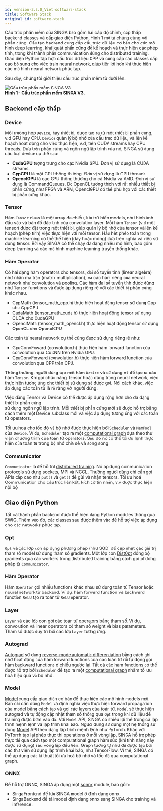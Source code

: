```yaml
---
id: version-3.3.0_Viet-software-stack
title: Software Stack
original_id: software-stack
---
```


<!--- Licensed to the Apache Software Foundation (ASF) under one or more contributor license agreements.  See the NOTICE file distributed with this work for additional information regarding copyright ownership.  The ASF licenses this file to you under the Apache License, Version 2.0 (the "License"); you may not use this file except in compliance with the License.  You may obtain a copy of the License at http://www.apache.org/licenses/LICENSE-2.0 Unless required by applicable law or agreed to in writing, software distributed under the License is distributed on an "AS IS" BASIS, WITHOUT WARRANTIES OR CONDITIONS OF ANY KIND, either express or implied.  See the License for the specific language governing permissions and limitations under the License.  -->

Cấu trúc phần mềm của SINGA bao gồm hai cấp độ chính, cấp thấp backend classes
và cấp giao diện Python. Hình 1 mô tả chúng cùng với phần cứng. Cấu tạo backend
cung cấp cấu trúc dữ liệu cơ bản cho các mô hình deep learning, khái quát phần
cứng để kế hoạch và thực hiện các phép tính, trong khi thành phần communication
dùng cho distributed training. Giao diện Python tập hợp cấu trúc dữ liệu CPP và
cung cấp các classes cấp cao bổ sung cho việc train neural network, giúp tiện
lợi hơn khi thực hiện các mô hình neural network phức tạp.

Sau đây, chúng tôi giới thiệu cấu trúc phần mềm từ dưới lên.

![Cấu trúc phần mềm SINGA V3](assets/singav3.1-sw.png) <br/> **Hình 1 - Cấu trúc
phần mềm SINGA V3.**

## Backend cấp thấp

### Device

Mỗi trường hợp `Device`, hay thiết bị, được tạo ra từ một thiết bị phần cứng,
v.d GPU hay CPU. `Device` quản lý bộ nhớ của cấu trúc dữ liệu, và lên kế hoạch
hoạt động cho việc thực hiện, v.d, trên CUDA streams hay CPU threads. Dựa trên
phần cứng và ngôn ngữ lập trình của nó, SINGA sử dụng các loại device cụ thể
sau:

- **CudaGPU** tượng trưng cho cạc Nvidia GPU. Đơn vị sử dụng là CUDA streams.
- **CppCPU** là một CPU thông thường. Đơn vị sử dụng là CPU threads.
- **OpenclGPU** là cạc GPU thông thường cho cả Nvidia và AMD. Đơn vị sử dụng là
  CommandQueues. Do OpenCL tương thích với rất nhiều thiết bị phần cứng, như
  FPGA và ARM, OpenclGPU có thể phù hợp với các thiết bị phần cứng khác.

### Tensor

Hàm `Tensor` class là một array đa chiều, lưu trữ biến models, như hình ảnh đầu
vào và bản đồ đặc tính của convolution layer. Mỗi hàm `Tensor` (v.d một tensor)
được đặt trong một thiết bị, giúp quản lý bộ nhớ của tensor và lên kế hoạch
(phép tính) việc thực hiện với mỗi tensor. Hầu hết phép toán trong machine
learning có thể thể hiện (dày hoặc mỏng) dựa trên nghĩa và việc sử dụng tensor.
Bởi vậy SINGA có thể chạy đa dạng nhiều mô hình, bao gồm deep learning và các mô
hình machine learning truyền thống khác.

### Hàm Operator

Có hai dạng hàm operators cho tensors, đại số tuyến tính (linear algebra) như
nhân ma trận (matrix multiplication), và các hàm riêng của neural network như
convolution và pooling. Các hàm đại số tuyến tính được dùng như `Tensor`
functions và được áp dụng riêng rẽ với các thiết bị phần cứng khác nhau.

- CppMath (tensor_math_cpp.h) thực hiện hoạt động tensor sử dụng Cpp cho CppCPU
- CudaMath (tensor_math_cuda.h) thực hiện hoạt động tensor sử dụng CUDA cho
  CudaGPU
- OpenclMath (tensor_math_opencl.h) thực hiện hoạt động tensor sử dụng OpenCL
  cho OpenclGPU

Các toán tử neural network cụ thể cũng được sử dụng riêng rẽ như:

- GpuConvFoward (convolution.h) thực hiện hàm forward function của convolution
  qua CuDNN trên Nvidia GPU.
- CpuConvForward (convolution.h) thực hiện hàm forward function của convolution
  qua CPP trên CPU.

Thông thường, người dùng tạo một hàm `Device` và sử dụng nó để tạo ra các hàm
`Tensor`. Khi gọi chức năng Tensor hoặc dùng trong neural network, việc thực
hiện tương ứng cho thiết bị sử dụng sẽ được gọi. Nói cách khác, việc áp dụng các
toán tử là rõ ràng với người dùng.

Việc dùng Tensor và Device có thể được áp dụng rộng hơn cho đa dạng thiết bị
phần cứng  
sử dụng ngôn ngữ lập trình. Mỗi thiết bị phần cứng mới sẽ được hỗ trợ bằng cách
thêm một Device subclass mới và việc áp dụng tương ứng với các toán tử
operators.

Tối ưu hoá cho tốc độ và bộ nhớ được thực hiện bởi `Scheduler` và `MemPool` của
`Device`. Ví dụ, `Scheduler` tạo ra một [computational graph](./graph) dựa theo
thư viện chương trình của toán tử operators. Sau đó nó có thể tối ưu lệnh thực
hiện của toán tử trong bộ nhớ chia sẻ và song song.

### Communicator

`Communicator` là để hỗ trợ [distributed training](./dist-train). Nó áp dụng
communication protocols sử dụng sockets, MPI và NCCL. Thường người dùng chỉ cần
gọi APIs cấp cao như `put()` và `get()` để gửi và nhận tensors. Tối ưu hoá
Communication cho cấu trúc liên kết, kích cỡ tin nhắn, v.v được thực hiện nội
bộ.

## Giao diện Python

Tất cả thành phần backend được thể hiện dạng Python modules thông qua SWIG. Thêm
vào đó, các classes sau được thêm vào để hỗ trợ việc áp dụng cho các networks
phức tạp.

### Opt

`Opt` và các lớp con áp dụng phương pháp (như SGD) để cập nhật các giá trị tham
số model sử dụng tham số gradients. Một lớp con [DistOpt](./dist-train) đồng bộ
gradients qua các workers trong distributed training bằng cách gọi phương pháp
từ `Communicator`.

### Hàm Operator

Hàm `Operator` gói nhiều functions khác nhau sử dụng toán tử Tensor hoặc neural
network từ backend. Ví dụ, hàm forward function và backward function `ReLU` tạo
ra toán tử `ReLU` operator.

### Layer

`Layer` và các lớp con gói các toán tử operators bằng tham số. Ví dụ,
convolution và linear operators có tham số weight và bias parameters. Tham số
được duy trì bởi các lớp `Layer` tương ứng.

### Autograd

[Autograd](./autograd) sử dụng
[reverse-mode automatic differentiation](https://rufflewind.com/2016-12-30/reverse-mode-automatic-differentiation)
bằng cách ghi nhớ hoạt động của hàm forward functions của các toán tử rồi tự
động gọi hàm backward functions ở chiều ngược lại. Tất cả các hàm functions có
thể được hỗ trợ bởi `Scheduler` để tạo ra một [computational graph](./graph)
nhằm tối ưu hoá hiệu quả và bộ nhớ.

### Model

[Model](./graph) cung cấp giao diện cơ bản để thực hiện các mô hình models mới.
Bạn chỉ cần dùng `Model` và định nghĩa việc thực hiện forward propagation của
model bằng cách tạo và gọi các layers của toán tử. `Model` sẽ thực hiện autograd
và tự động cập nhật tham số thông qua `Opt` trong khi dữ liệu để training được
bơm vào đó. Với `Model` API, SINGA có nhiều lợi thế trong cả lập trình mệnh lệnh
và lập trình khai báo. Người dùng sử dụng một hệ thống sử dụng [Model](./graph)
API theo dạng lập trình mệnh lệnh như PyTorch. Khác với PyTorch tạo lại phép
thực thi operations ở mỗi vòng lặp, SINGA hỗ trợ phép thực thi qua cách tạo một
computational graph hàm súc (khi tính năng này được sử dụng) sau vòng lặp đầu
tiên. Graph tương tự như đã được tạo bởi các thư viện sử dụng lập trình khai
báo, như TensorFlow. Vì thế, SINGA có thể áp dụng các kĩ thuật tối ưu hoá bộ nhớ
và tốc độ qua computational graph.

### ONNX

Để hỗ trợ ONNX, SINGA áp dụng một [sonnx](./onnx) module, bao gồm:

- SingaFrontend để lưu SINGA model ở định dạng onnx.
- SingaBackend để tải model định dạng onnx sang SINGA cho training và inference.
